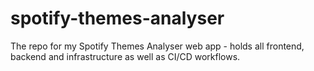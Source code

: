 # spotify-themes-analyser
The repo for my Spotify Themes Analyser web app - holds all frontend, backend and infrastructure as well as CI/CD 
workflows.
